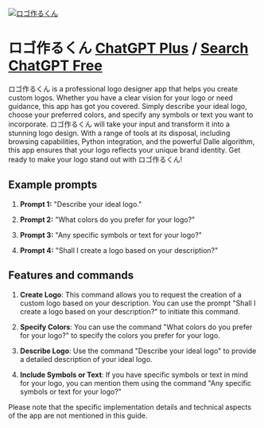 
[![ロゴ作るくん](https://files.oaiusercontent.com/file-yUfLdKDHQVahzA2hdhOurA07?se=2123-10-17T12%3A16%3A24Z&sp=r&sv=2021-08-06&sr=b&rscc=max-age%3D31536000%2C%20immutable&rscd=attachment%3B%20filename%3DDALL%25C2%25B7E%25202023-11-10%252021.10.20%2520-%2520Anime-style%2520chibi%2520character%2520illustration%2520for%2520an%2520icon%252C%2520first%2520of%2520three.%2520The%2520character%2520is%2520a%2520young%252C%2520creative%2520designer%2520with%2520a%2520whimsical%2520expression.%2520Feature.png&sig=Ib3DwE24/chULEDbvwfxwfrzGY8BWUCYOYYPL3n4HG8%3D)](https://chat.openai.com/g/g-ImEwylwTY-rogozuo-rukun)

# ロゴ作るくん [ChatGPT Plus](https://chat.openai.com/g/g-ImEwylwTY-rogozuo-rukun) / [Search ChatGPT Free](https://gptcall.net/index.html#/?search=%E3%83%AD%E3%82%B4%E4%BD%9C%E3%82%8B%E3%81%8F%E3%82%93)

ロゴ作るくん is a professional logo designer app that helps you create custom logos. Whether you have a clear vision for your logo or need guidance, this app has got you covered. Simply describe your ideal logo, choose your preferred colors, and specify any symbols or text you want to incorporate. ロゴ作るくん will take your input and transform it into a stunning logo design. With a range of tools at its disposal, including browsing capabilities, Python integration, and the powerful Dalle algorithm, this app ensures that your logo reflects your unique brand identity. Get ready to make your logo stand out with ロゴ作るくん!

## Example prompts

1. **Prompt 1:** "Describe your ideal logo."

2. **Prompt 2:** "What colors do you prefer for your logo?"

3. **Prompt 3:** "Any specific symbols or text for your logo?"

4. **Prompt 4:** "Shall I create a logo based on your description?"

## Features and commands

1. **Create Logo**: This command allows you to request the creation of a custom logo based on your description. You can use the prompt "Shall I create a logo based on your description?" to initiate this command.

2. **Specify Colors**: You can use the command "What colors do you prefer for your logo?" to specify the colors you prefer for your logo.

3. **Describe Logo**: Use the command "Describe your ideal logo" to provide a detailed description of your ideal logo.

4. **Include Symbols or Text**: If you have specific symbols or text in mind for your logo, you can mention them using the command "Any specific symbols or text for your logo?"

Please note that the specific implementation details and technical aspects of the app are not mentioned in this guide.


